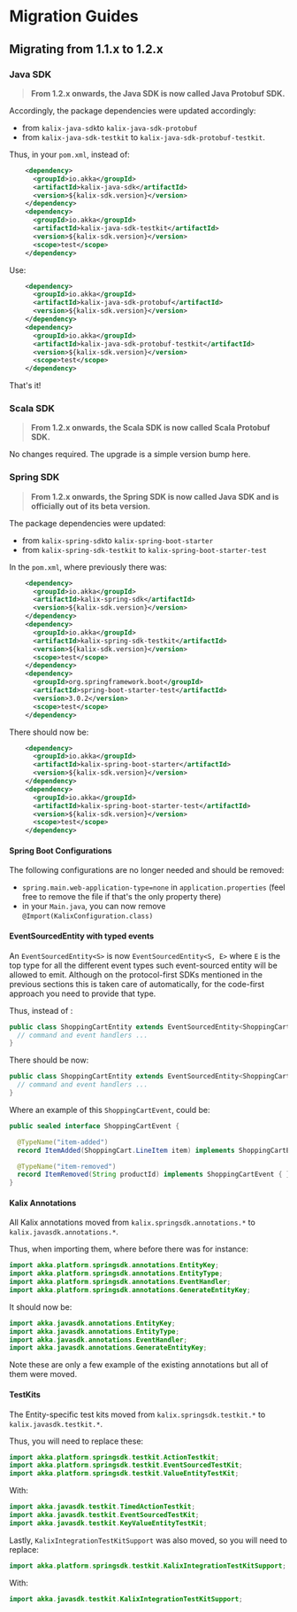 # Migration Guides

## Migrating from 1.1.x to 1.2.x

### Java SDK

> **From 1.2.x onwards, the Java SDK is now called Java Protobuf SDK.**

Accordingly, the package dependencies were updated accordingly:
- from `kalix-java-sdk`to `kalix-java-sdk-protobuf`
- from `kalix-java-sdk-testkit` to `kalix-java-sdk-protobuf-testkit`.

Thus, in your `pom.xml`, instead of:

```xml
    <dependency>
      <groupId>io.akka</groupId>
      <artifactId>kalix-java-sdk</artifactId>
      <version>${kalix-sdk.version}</version>
    </dependency>
    <dependency>
      <groupId>io.akka</groupId>
      <artifactId>kalix-java-sdk-testkit</artifactId>
      <version>${kalix-sdk.version}</version>
      <scope>test</scope>
    </dependency>
```

Use:
```xml
    <dependency>
      <groupId>io.akka</groupId>
      <artifactId>kalix-java-sdk-protobuf</artifactId>
      <version>${kalix-sdk.version}</version>
    </dependency>
    <dependency>
      <groupId>io.akka</groupId>
      <artifactId>kalix-java-sdk-protobuf-testkit</artifactId>
      <version>${kalix-sdk.version}</version>
      <scope>test</scope>
    </dependency>
```

That's it!

### Scala SDK

>**From 1.2.x onwards, the Scala SDK is now called Scala Protobuf SDK.**

No changes required. The upgrade is a simple version bump here.

### Spring SDK

> **From 1.2.x onwards, the Spring SDK is now called Java SDK and is officially out of its beta version.**

The package dependencies were updated:
- from `kalix-spring-sdk`to `kalix-spring-boot-starter`
- from `kalix-spring-sdk-testkit` to `kalix-spring-boot-starter-test`

In the `pom.xml`, where previously there was:
```xml
    <dependency>
      <groupId>io.akka</groupId>
      <artifactId>kalix-spring-sdk</artifactId>
      <version>${kalix-sdk.version}</version>
    </dependency>
    <dependency>
      <groupId>io.akka</groupId>
      <artifactId>kalix-spring-sdk-testkit</artifactId>
      <version>${kalix-sdk.version}</version>
      <scope>test</scope>
    </dependency>
    <dependency>
      <groupId>org.springframework.boot</groupId>
      <artifactId>spring-boot-starter-test</artifactId>
      <version>3.0.2</version>
      <scope>test</scope>
    </dependency>
```

There should now be:
```xml
    <dependency>
      <groupId>io.akka</groupId>
      <artifactId>kalix-spring-boot-starter</artifactId>
      <version>${kalix-sdk.version}</version>
    </dependency>
    <dependency>
      <groupId>io.akka</groupId>
      <artifactId>kalix-spring-boot-starter-test</artifactId>
      <version>${kalix-sdk.version}</version>
      <scope>test</scope>
    </dependency>
```

#### Spring Boot Configurations

The following configurations are no longer needed and should be removed: 
- `spring.main.web-application-type=none` in `application.properties` (feel free to remove the file if that's the only property there)
- in your `Main.java`, you can now remove `@Import(KalixConfiguration.class)`

#### EventSourcedEntity with typed events

An `EventSourcedEntity<S>` is now `EventSourcedEntity<S, E>` where `E` is the top type for all the different event types such event-sourced entity will be allowed to emit. Although on the protocol-first SDKs mentioned in the previous sections this is taken care of automatically, for the code-first approach you need to provide that type. 

Thus, instead of :
```java
public class ShoppingCartEntity extends EventSourcedEntity<ShoppingCart> {
  // command and event handlers ...
}
```
There should be now:
```java
public class ShoppingCartEntity extends EventSourcedEntity<ShoppingCart, ShoppingCartEvent> {
  // command and event handlers ...
}
```

Where an example of this `ShoppingCartEvent`, could be:
```java
public sealed interface ShoppingCartEvent {

  @TypeName("item-added")
  record ItemAdded(ShoppingCart.LineItem item) implements ShoppingCartEvent { }

  @TypeName("item-removed")
  record ItemRemoved(String productId) implements ShoppingCartEvent { }
}
```

#### Kalix Annotations

All Kalix annotations moved from `kalix.springsdk.annotations.*` to `kalix.javasdk.annotations.*`.

Thus, when importing them, where before there was for instance:
```java
import akka.platform.springsdk.annotations.EntityKey;
import akka.platform.springsdk.annotations.EntityType;
import akka.platform.springsdk.annotations.EventHandler;
import akka.platform.springsdk.annotations.GenerateEntityKey;
```

It should now be:
```java
import akka.javasdk.annotations.EntityKey;
import akka.javasdk.annotations.EntityType;
import akka.javasdk.annotations.EventHandler;
import akka.javasdk.annotations.GenerateEntityKey;
```

Note these are only a few example of the existing annotations but all of them were moved.

#### TestKits

The Entity-specific test kits moved from `kalix.springsdk.testkit.*` to `kalix.javasdk.testkit.*`.

Thus, you will need to replace these:
```java
import akka.platform.springsdk.testkit.ActionTestkit;
import akka.platform.springsdk.testkit.EventSourcedTestKit;
import akka.platform.springsdk.testkit.ValueEntityTestKit;
```

With:

```java
import akka.javasdk.testkit.TimedActionTestkit;
import akka.javasdk.testkit.EventSourcedTestKit;
import akka.javasdk.testkit.KeyValueEntityTestKit;
```

Lastly, `KalixIntegrationTestKitSupport` was also moved, so you will need to replace:
```java
import akka.platform.springsdk.testkit.KalixIntegrationTestKitSupport;
```
With:
```java
import akka.javasdk.testkit.KalixIntegrationTestKitSupport;
```
